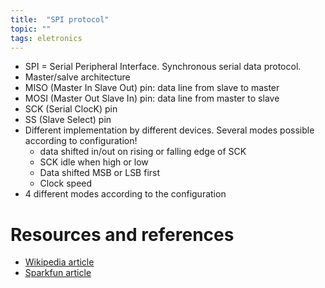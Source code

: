 ```yaml
---
title:  "SPI protocol"
topic: ""
tags: eletronics
---
```


* SPI = Serial Peripheral Interface. Synchronous serial data protocol.
* Master/salve architecture
* MISO (Master In Slave Out) pin: data line from slave to master
* MOSI (Master Out Slave In) pin: data line from master to slave
* SCK (Serial ClocK) pin
* SS (Slave Select) pin
* Different implementation by different devices. Several modes possible according to configuration!
  * data shifted in/out on rising or falling edge of SCK
  * SCK idle when high or low
  * Data shifted MSB or LSB first
  * Clock speed
* 4 different modes according to the configuration

# Resources and references
* [Wikipedia article](https://en.wikipedia.org/wiki/Serial_Peripheral_Interface)
* [Sparkfun article](https://learn.sparkfun.com/tutorials/serial-peripheral-interface-spi/all)
